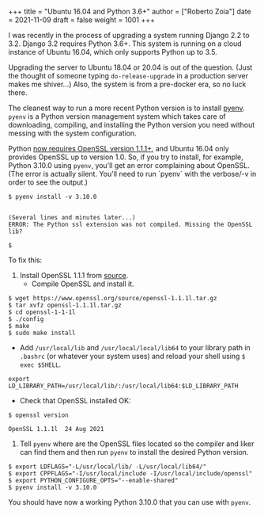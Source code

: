 +++
title = "Ubuntu 16.04 and Python 3.6+"
author = ["Roberto Zoia"]
date = 2021-11-09
draft = false
weight = 1001
+++

I was recently in the process of upgrading a system running Django 2.2 to 3.2. Django 3.2 requires Python 3.6+. This system is running on a cloud instance of Ubuntu 16.04, which only supports Python up to 3.5.

Upgrading the server to Ubuntu 18.04 or 20.04 is out of the question. (Just the thought of someone typing `do-release-upgrade` in a production server makes me shiver...) Also, the system is from a pre-docker era, so no luck there.

The cleanest way to run a more recent Python version is to install [pyenv](https://github.com/pyenv/pyenv). `pyenv` is a Python version management system which takes care of downloading, compiling, and installing the Python version you need without messing with the system configuration.

Python [now requires OpenSSL version 1.1.1+](https://docs.python.org/release/3.10.0/whatsnew/changelog.html#python-3-10-0-final), and Ubuntu 16.04 only provides OpenSSL up to version 1.0. So, if you try to install, for example, Python 3.10.0 using `pyenv`, you'll get an error complaining about OpenSSL. (The error is actually silent. You'll need to run \`pyenv\` with the verbose/-v in order to see the output.)

```nil
$ pyenv install -v 3.10.0


(Several lines and minutes later...)
ERROR: The Python ssl extension was not compiled. Missing the OpenSSL lib?

$
```

To fix this:

1.  Install OpenSSL 1.1.1 from [source](https://www.openssl.org/source/).
    -   Compile OpenSSL and install it.

<!--listend-->

```nil
$ wget https://www.openssl.org/source/openssl-1.1.1l.tar.gz
$ tar xvfz openssl-1.1.1l.tar.gz
$ cd openssl-1-1-1l
$ ./config
$ make
$ sudo make install
```

-   Add `/usr/local/lib` and `/usr/local/local/lib64` to your library path in `.bashrc` (or whatever your system uses) and reload your shell using `$ exec $SHELL`.

<!--listend-->

```nil
export LD_LIBRARY_PATH=/usr/local/lib/:/usr/local/lib64:$LD_LIBRARY_PATH
```

-   Check that OpenSSL installed OK:

<!--listend-->

```nil
$ openssl version

OpenSSL 1.1.1l  24 Aug 2021
```

1.  Tell `pyenv` where are the OpenSSL files located so the compiler and liker can find them and then run `pyenv` to install the desired Python version.

<!--listend-->

```nil
$ export LDFLAGS="-L/usr/local/lib/ -L/usr/local/lib64/"
$ export CPPFLAGS="-I/usr/local/include -I/usr/local/include/openssl"
$ export PYTHON_CONFIGURE_OPTS="--enable-shared"
$ pyenv install -v 3.10.0
```

You should have now a working Python 3.10.0 that you can use with `pyenv`.
